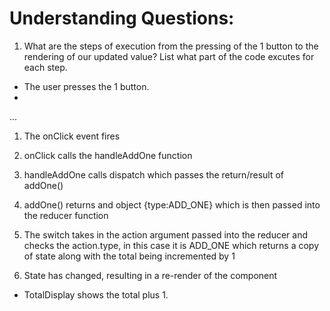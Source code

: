 # Understanding Questions:
1. What are the steps of execution from the pressing of the 1 button to the rendering of our updated value? List what part of the code excutes for each step.
* The user presses the 1 button.
* 
...
1. The onClick event fires 

2. onClick calls the handleAddOne function

3. handleAddOne calls dispatch which passes the return/result of addOne()

4. addOne() returns and object {type:ADD_ONE} which is then passed into the reducer function

5. The switch takes in the action argument passed into the reducer and checks the action.type, in this case it is ADD_ONE which returns a copy of state along with the total being incremented by 1

6. State has changed, resulting in a re-render of the component




* TotalDisplay shows the total plus 1.
